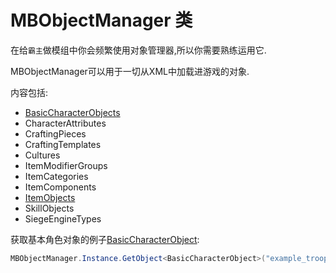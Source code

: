 # MBObjectManager 类

在给`霸主`做模组中你会频繁使用对象管理器,所以你需要熟练运用它.

MBObjectManager可以用于一切从XML中加载进游戏的对象.

内容包括:

* [BasicCharacterObjects](basiccharacterobject.md)
* CharacterAttributes
* CraftingPieces
* CraftingTemplates
* Cultures
* ItemModifierGroups
* ItemCategories
* ItemComponents
* [ItemObjects](itemobject.md)
* SkillObjects
* SiegeEngineTypes

获取基本角色对象的例子[BasicCharacterObject](basiccharacterobject.md):
```csharp
MBObjectManager.Instance.GetObject<BasicCharacterObject>("example_troop_id");
```
